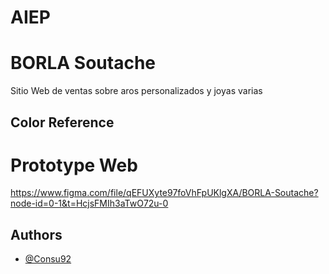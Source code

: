 # AIEP

# BORLA Soutache

Sitio Web de ventas sobre aros personalizados y joyas varias

## Color Reference

# Prototype Web

https://www.figma.com/file/qEFUXyte97foVhFpUKlgXA/BORLA-Soutache?node-id=0-1&t=HcjsFMIh3aTwO72u-0

## Authors

- [@Consu92](https://github.com/Consu92)